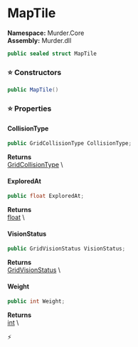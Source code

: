 # MapTile

**Namespace:** Murder.Core \
**Assembly:** Murder.dll

```csharp
public sealed struct MapTile
```

### ⭐ Constructors
```csharp
public MapTile()
```

### ⭐ Properties
#### CollisionType
```csharp
public GridCollisionType CollisionType;
```

**Returns** \
[GridCollisionType](/Murder/Core/GridCollisionType.html) \
#### ExploredAt
```csharp
public float ExploredAt;
```

**Returns** \
[float](https://learn.microsoft.com/en-us/dotnet/api/System.Single?view=net-7.0) \
#### VisionStatus
```csharp
public GridVisionStatus VisionStatus;
```

**Returns** \
[GridVisionStatus](/Murder/Core/GridVisionStatus.html) \
#### Weight
```csharp
public int Weight;
```

**Returns** \
[int](https://learn.microsoft.com/en-us/dotnet/api/System.Int32?view=net-7.0) \


⚡